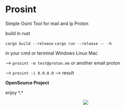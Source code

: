 # Prosint
Simple Osint Tool for mail and ip Proton

build in rust

``cargo build --release``
``cargo run --release -- -h``

in your cmd or terminal Windows Linux Mac

--> ``prosint -m test@proton.me`` or another email proton

--> ``prosint -i 0.0.0.0`` --> result 

**OpenSource Project**

enjoy **^.^**

<p align= "center">
   <kbd>
   <img  src="[https://raw.githubusercontent.com/KodakSec/Prosint/refs/heads/main/ProSint.png?token=GHSAT0AAAAAAC5UD6LSSOORJGENZJP2XZCKZ4OXAOQ](https://imgur.com/vRv35T3)">
   </kbd>
</p>
